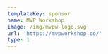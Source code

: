 ```yaml
---
templateKey: sponsor
name: MVP Workshop
image: /img/mvpw-logo.svg
url: 'https://mvpworkshop.co/'
type: 1
---
```


